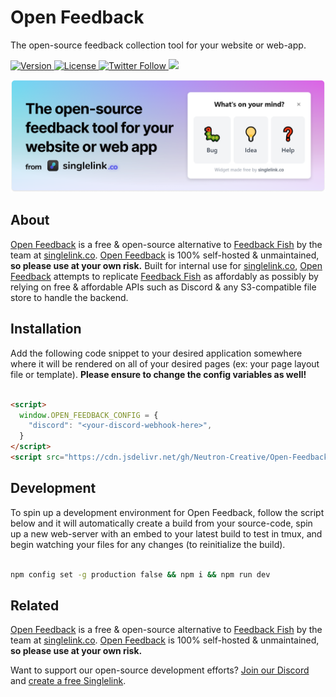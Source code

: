 # Open Feedback
The open-source feedback collection tool for your website or web-app.

<p>
    <a href="https://github.com/Neutron-Creative/Singlelink/projects/1">
        <img src="https://img.shields.io/badge/Work%20In%20Progress-0.8.0-%2303d2d4" alt="Version">
    </a>
    <a href="https://www.gnu.org/licenses/gpl-3.0.en.html">
        <img src="https://img.shields.io/badge/License-LGPL-%236ab04c" alt="License"/>
    </a>
    <a href="https://twitter.com/neutroncreative">
		<img alt="Twitter Follow" height=20 src="https://img.shields.io/twitter/follow/neutroncreative?color=%2300acee&label=Follow%20us%20on%20Twitter&style=plastic">
	</a
	<a href="https://discord.gg/BUbmgV4">
		<img src="https://img.shields.io/discord/739822478276165675?color=%237289da&label=Join%20our%20community%20on%20Discord"/>
	</a>
</p>
<img src="assets/Open-Feedback Github Banner.png">
<h2>About</h2>
<a href="https://github.com/Neutron-Creative/Open-Feedback">Open Feedback</a> is a free & open-source alternative to <a href="https://feedback.fish">Feedback Fish</a> by the team at <a href="https://singlelink.co">singlelink.co</a>. <a href="https://github.com/Neutron-Creative/Open-Feedback">Open Feedback</a> is 100% self-hosted & unmaintained, <b>so please use at your own risk.</b> Built for internal use for <a href="https://singlelink.co">singlelink.co</a>, <a href="https://github.com/Neutron-Creative/Open-Feedback">Open Feedback</a> attempts to replicate <a href="https://feedback.fish">Feedback Fish</a> as affordably as possibly by relying on free & affordable APIs such as Discord & any S3-compatible file store to handle the backend.
<br>
<h2>Installation</h2>
Add the following code snippet to your desired application somewhere where it will be rendered on all of your desired pages (ex: your page layout file or template). <b>Please ensure to change the config variables as well!</b><br><br>

```html
<script>
  window.OPEN_FEEDBACK_CONFIG = {
    "discord": "<your-discord-webhook-here>",
  }
</script>
<script src="https://cdn.jsdelivr.net/gh/Neutron-Creative/Open-Feedback/dist/index.js"></script>
```

<h2>Development</h2>
To spin up a development environment for Open Feedback, follow the script below and it will automatically create a build from your source-code, spin up a new web-server with an embed to your latest build to test in tmux, and begin watching your files for any changes (to reinitialize the build).<br><br>

```bash
npm config set -g production false && npm i && npm run dev
```

<h2>Related</h2>

<a href="https://github.com/Neutron-Creative/Open-Feedback">Open Feedback</a> is a free & open-source alternative to <a href="https://feedback.fish">Feedback Fish</a> by the team at <a href="https://singlelink.co">singlelink.co</a>. <a href="https://github.com/Neutron-Creative/Open-Feedback">Open Feedback</a> is 100% self-hosted & unmaintained, <b>so please use at your own risk.</b>

Want to support our open-source development efforts? <a href="https://discord.com/invite/3pBM4Px">Join our Discord</a> and <a href="https://singlelink.co">create a free Singlelink</a>.